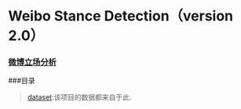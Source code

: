 # Weibo Stance Detection（version 2.0）
### [微博立场分析](http://tcci.ccf.org.cn/conference/2016/pages/page05_evadata.html)

###目录
> [dataset](https://github.com/JDwangmo/weiboStanceDetection/tree/master/version_2.0/dataset#目录):该项目的数据都来自于此.